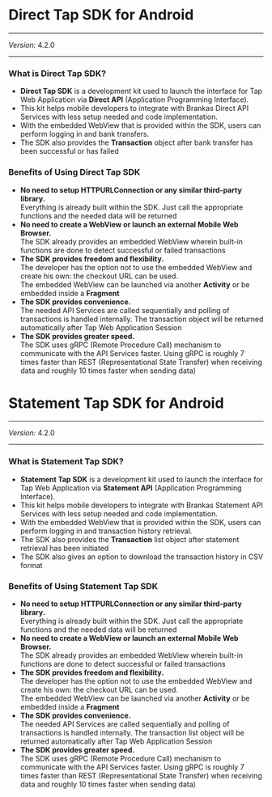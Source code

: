 # Direct Tap SDK for Android
***
*Version:* 4.2.0
***

### What is Direct Tap SDK?
- **Direct Tap SDK** is a development kit used to launch the interface for Tap Web Application via **Direct API** (Application Programming Interface). 
- This kit helps mobile developers to integrate with Brankas Direct API Services with less setup needed and code implementation. 
- With the embedded WebView that is provided within the SDK, users can perform logging in and bank transfers. 
- The SDK also provides the **Transaction** object after bank transfer has been successful or has failed

### Benefits of Using Direct Tap SDK
- **No need to setup HTTPURLConnection or any similar third-party library.**<br/> Everything is already built within the SDK. Just call the appropriate functions and the needed data will be returned
- **No need to create a WebView or launch an external Mobile Web Browser.**<br/>The SDK already provides an embedded WebView wherein built-in functions are done to detect successful or failed transactions
- **The SDK provides freedom and flexibility.**<br/>The developer has the option not to use the embedded WebView and create his own: the checkout URL can be used.<br/>The embedded WebView can be launched via another **Activity** or be embedded inside a **Fragment**
- **The SDK provides convenience.**<br/>The needed API Services are called sequentially and polling of transactions is handled internally. The transaction object will be returned automatically after Tap Web Application Session
- **The SDK provides greater speed.**<br/>The SDK uses gRPC (Remote Procedure Call) mechanism to communicate with the API Services faster. Using gRPC is roughly 7 times faster than REST (Representational State Transfer) when receiving data and roughly 10 times faster when sending data)
 

# Statement Tap SDK for Android
***
*Version:* 4.2.0
***

### What is Statement Tap SDK?
- **Statement Tap SDK** is a development kit used to launch the interface for Tap Web Application via **Statement API** (Application Programming Interface). 
- This kit helps mobile developers to integrate with Brankas Statement API Services with less setup needed and code implementation. 
- With the embedded WebView that is provided within the SDK, users can perform logging in and transaction history retrieval. 
- The SDK also provides the **Transaction** list object after statement retrieval has been initiated
- The SDK also gives an option to download the transaction history in CSV format

### Benefits of Using Statement Tap SDK
- **No need to setup HTTPURLConnection or any similar third-party library.**<br/> Everything is already built within the SDK. Just call the appropriate functions and the needed data will be returned
- **No need to create a WebView or launch an external Mobile Web Browser.**<br/>The SDK already provides an embedded WebView wherein built-in functions are done to detect successful or failed transactions
- **The SDK provides freedom and flexibility.**<br/>The developer has the option not to use the embedded WebView and create his own: the checkout URL can be used.<br/>The embedded WebView can be launched via another **Activity** or be embedded inside a **Fragment**
- **The SDK provides convenience.**<br/>The needed API Services are called sequentially and polling of transactions is handled internally. The transaction list object will be returned automatically after Tap Web Application Session
- **The SDK provides greater speed.**<br/>The SDK uses gRPC (Remote Procedure Call) mechanism to communicate with the API Services faster. Using gRPC is roughly 7 times faster than REST (Representational State Transfer) when receiving data and roughly 10 times faster when sending data)

